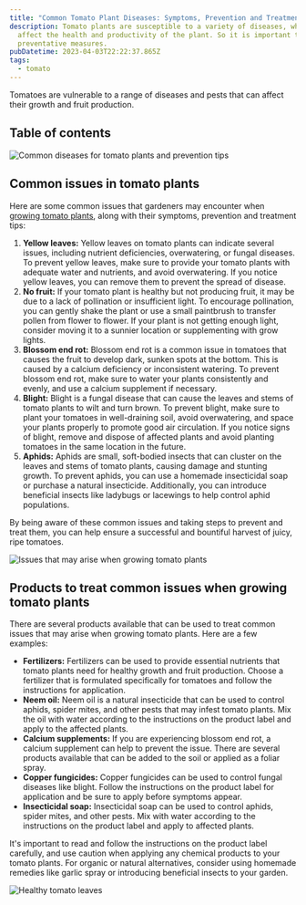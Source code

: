 ```yaml
---
title: "Common Tomato Plant Diseases: Symptoms, Prevention and Treatment Tips"
description: Tomato plants are susceptible to a variety of diseases, which can
  affect the health and productivity of the plant. So it is important to take
  preventative measures.
pubDatetime: 2023-04-03T22:22:37.865Z
tags:
  - tomato
---
```

Tomatoes are vulnerable to a range of diseases and pests that can affect their growth and fruit production. 

## Table of contents

![Common diseases for tomato plants and prevention tips](/images/uploads/growing-tomato-indoors-1-.jpg "Common diseases for tomato plants and prevention tips")

## Common issues in tomato plants

Here are some common issues that gardeners may encounter when [growing tomato plants](https://urbangardener.wiki/posts/growing-tomatoes-in-pots-from-seed-to-harvest/), along with their symptoms, prevention and treatment tips:

1. **Yellow leaves:** Yellow leaves on tomato plants can indicate several issues, including nutrient deficiencies, overwatering, or fungal diseases. To prevent yellow leaves, make sure to provide your tomato plants with adequate water and nutrients, and avoid overwatering. If you notice yellow leaves, you can remove them to prevent the spread of disease.
2. **No fruit:** If your tomato plant is healthy but not producing fruit, it may be due to a lack of pollination or insufficient light. To encourage pollination, you can gently shake the plant or use a small paintbrush to transfer pollen from flower to flower. If your plant is not getting enough light, consider moving it to a sunnier location or supplementing with grow lights.
3. **Blossom end rot:** Blossom end rot is a common issue in tomatoes that causes the fruit to develop dark, sunken spots at the bottom. This is caused by a calcium deficiency or inconsistent watering. To prevent blossom end rot, make sure to water your plants consistently and evenly, and use a calcium supplement if necessary.
4. **Blight:** Blight is a fungal disease that can cause the leaves and stems of tomato plants to wilt and turn brown. To prevent blight, make sure to plant your tomatoes in well-draining soil, avoid overwatering, and space your plants properly to promote good air circulation. If you notice signs of blight, remove and dispose of affected plants and avoid planting tomatoes in the same location in the future.
5. **Aphids:** Aphids are small, soft-bodied insects that can cluster on the leaves and stems of tomato plants, causing damage and stunting growth. To prevent aphids, you can use a homemade insecticidal soap or purchase a natural insecticide. Additionally, you can introduce beneficial insects like ladybugs or lacewings to help control aphid populations.

By being aware of these common issues and taking steps to prevent and treat them, you can help ensure a successful and bountiful harvest of juicy, ripe tomatoes.

![Issues that may arise when growing tomato plants](/images/uploads/tomato-issues-1-.jpg "Issues that may arise when growing tomato plants")

## Products to treat common issues when growing tomato plants

There are several products available that can be used to treat common issues that may arise when growing tomato plants. Here are a few examples:

* **Fertilizers:** Fertilizers can be used to provide essential nutrients that tomato plants need for healthy growth and fruit production. Choose a fertilizer that is formulated specifically for tomatoes and follow the instructions for application.
* **Neem oil:** Neem oil is a natural insecticide that can be used to control aphids, spider mites, and other pests that may infest tomato plants. Mix the oil with water according to the instructions on the product label and apply to the affected plants.
* **Calcium supplements:** If you are experiencing blossom end rot, a calcium supplement can help to prevent the issue. There are several products available that can be added to the soil or applied as a foliar spray.
* **Copper fungicides:** Copper fungicides can be used to control fungal diseases like blight. Follow the instructions on the product label for application and be sure to apply before symptoms appear.
* **Insecticidal soap:** Insecticidal soap can be used to control aphids, spider mites, and other pests. Mix with water according to the instructions on the product label and apply to affected plants.

It's important to read and follow the instructions on the product label carefully, and use caution when applying any chemical products to your tomato plants. For organic or natural alternatives, consider using homemade remedies like garlic spray or introducing beneficial insects to your garden.

![Healthy tomato leaves](/images/uploads/healthy-tomato-leaves-1-.jpg "Healthy tomato leaves")